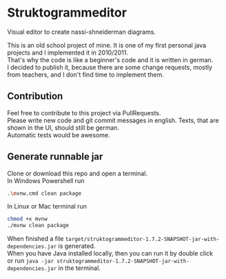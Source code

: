 # Struktogrammeditor
Visual editor to create nassi-shneiderman diagrams.

This is an old school project of mine. It is one of my first personal java projects and I implemented it in 2010/2011.  
That's why the code is like a beginner's code and it is written in german.  
I decided to publish it, because there are some change requests, mostly from teachers, and I don't find time to implement them.

## Contribution  
Feel free to contribute to this project via PullRequests.  
Please write new code and git commit messages in english. Texts, that are shown in the UI, should still be german.  
Automatic tests would be awesome.

## Generate runnable jar  
Clone or download this repo and open a terminal.  
In Windows Powershell run  
```bash
.\mvnw.cmd clean package
```

In Linux or Mac terminal run  
```bash
chmod +x mvnw
./mvnw clean package
```

When finished a file `target/struktogrammeditor-1.7.2-SNAPSHOT-jar-with-dependencies.jar` is generated.  
When you have Java installed locally, then you can run it by double click   
or run `java -jar struktogrammeditor-1.7.2-SNAPSHOT-jar-with-dependencies.jar` in the terminal.   
